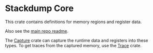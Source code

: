 # Stackdump Core

This crate contains definitions for memory regions and register data.

Also see the [main repo readme](../README.md).

The [Capture](https://crates.io/crates/stackdump-capture) crate can capture the runtime data and registers into these types.
To get traces from the captured memory, use the [Trace](https://crates.io/crates/stackdump-trace) crate.
